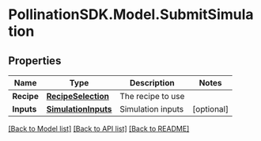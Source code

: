 
# PollinationSDK.Model.SubmitSimulation

## Properties

Name | Type | Description | Notes
------------ | ------------- | ------------- | -------------
**Recipe** | [**RecipeSelection**](RecipeSelection.md) | The recipe to use | 
**Inputs** | [**SimulationInputs**](SimulationInputs.md) | Simulation inputs | [optional] 

[[Back to Model list]](../README.md#documentation-for-models)
[[Back to API list]](../README.md#documentation-for-api-endpoints)
[[Back to README]](../README.md)

